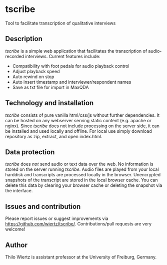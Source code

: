 # tscribe
Tool to facilitate transcription of qualitative interviews

## Description
_tscribe_ is a simple web application that facilitates the transcription of audio-recorded interviews. Current features include:
* Compatibility with foot pedals for audio playback control
* Adjust playback speed
* Auto rewind on stop
* Auto insert timestamp and interviewer/respondent names
* Save as txt file for import in MaxQDA

## Technology and installation
_tscribe_ consists of pure vanilla html/css/js without further dependencies. It can be hosted on any webserver serving static content (e.g. apache or nginx). Since _tscribe_ does not include processing on the server side, it can be installed and used locally and offline. For local use simply download repository as zip, extract, and open index.html.

## Data protection
_tscribe_ does *not* send audio or text data over the web. No information is stored on the server running _tscribe_. Audio files are played from your local harddisk and transcripts are processed locally in the browser. Unencrypted snapshots of the transcript are stored in the local browser cache. You can delete this data by clearing your browser cache or deleting the snapshot via the interface. 

## Issues and contribution
Please report issues or suggest improvements via https://github.com/wiertz/tscribe/. Contributions/pull requests are very welcome!

## Author
Thilo Wiertz is assistant professor at the University of Freiburg, Germany.
